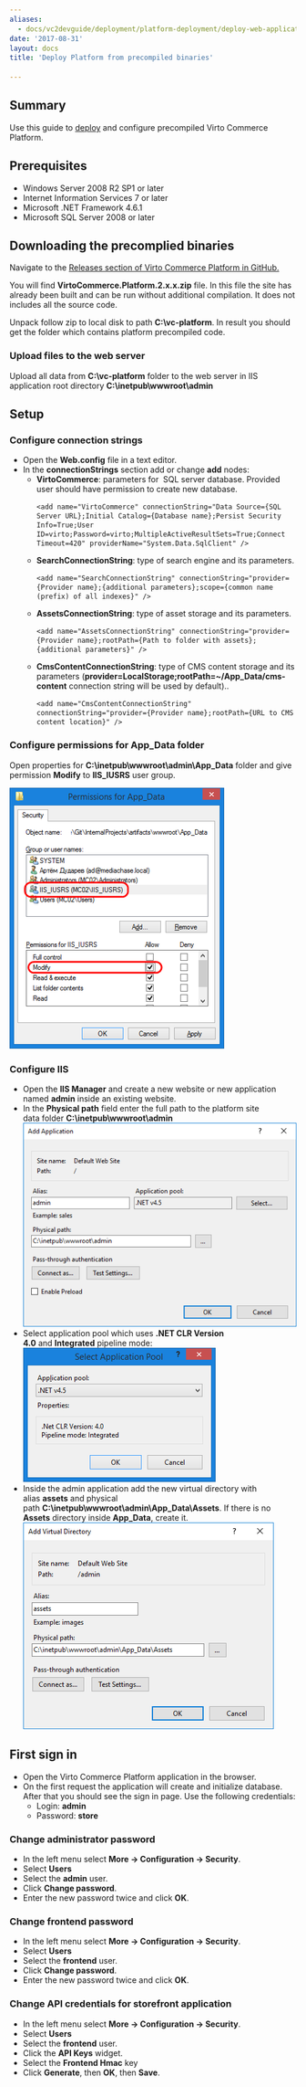 ```yaml
---
aliases:
  - docs/vc2devguide/deployment/platform-deployment/deploy-web-applications-to-dedicated-server
date: '2017-08-31'
layout: docs
title: 'Deploy Platform from precompiled binaries'

---
```

## Summary

Use this guide to <a class="crosslink" href="https://virtocommerce.com/" target="_blank">deploy</a> and configure precompiled Virto Commerce Platform.

## Prerequisites

* Windows Server 2008 R2 SP1 or later
* Internet Information Services 7 or later
* Microsoft .NET Framework 4.6.1
* Microsoft SQL Server 2008 or later

## Downloading the precomplied binaries

Navigate to the <a href="https://github.com/VirtoCommerce/vc-platform/releases" rel="nofollow">Releases section of Virto Commerce Platform in GitHub.</a>

You will find **VirtoCommerce.Platform.2.x.x.zip** file. In this file the site has already been built and can be run without additional compilation. It does not includes all the source code.

Unpack follow zip to local disk to path **C:\vc-platform**. In result you should get the folder which contains platform precompiled code.

### Upload files to the web server

Upload all data from **C:\vc-platform** folder to the web server in IIS application root directory **C:\inetpub\wwwroot\admin**

## Setup

### Configure connection strings

* Open the **Web.config** file in a text editor.
* In the **connectionStrings** section add or change **add** nodes:
  * **VirtoCommerce**: parameters for  SQL server database. Provided user should have permission to create new database.
    ```
    <add name="VirtoCommerce" connectionString="Data Source={SQL Server URL};Initial Catalog={Database name};Persist Security Info=True;User ID=virto;Password=virto;MultipleActiveResultSets=True;Connect Timeout=420" providerName="System.Data.SqlClient" />
    ```
  * **SearchConnectionString**: type of search engine and its parameters.
    ```
    <add name="SearchConnectionString" connectionString="provider={Provider name};{additional parameters};scope={common name (prefix) of all indexes}" />
    ```
  * **AssetsConnectionString**: type of asset storage and its parameters.
    ```
    <add name="AssetsConnectionString" connectionString="provider={Provider name};rootPath={Path to folder with assets};{additional parameters}" />
    ```
  * **CmsContentConnectionString**: type of CMS content storage and its parameters (**provider=LocalStorage;rootPath=~/App_Data/cms-content** connection string will be used by default)..
    ```
    <add name="CmsContentConnectionString" connectionString="provider={Provider name};rootPath={URL to CMS content location}" />
    ```

### Configure permissions for App_Data folder

Open properties for **C:\inetpub\wwwroot\admin\App_Data** folder and give permission **Modify** to **IIS_IUSRS** user group.

![Setting App_Data folder security options](../../../../assets/images/docs/image2015-3-18_16-44-47.png "Setting App_Data folder security options")

### Configure IIS

* Open the **IIS Manager** and create a new website or new application named **admin** inside an existing website.
* In the **Physical path** field enter the full path to the platform site data folder **C:\inetpub\wwwroot\admin**
![Website configuration in IIS](../../../../assets/images/docs/add-admin-application-binaries.png "Website configuration in IIS")
* Select application pool which uses **.NET CLR Version 4.0** and **Integrated** pipeline mode:
![Select application pool for Virto Commerce Platform](../../../../assets/images/docs/image2015-3-19_9-39-32.png "Select application pool for Virto Commerce Platform")
* Inside the admin application add the new virtual directory with alias **assets** and physical path **C:\inetpub\wwwroot\admin\App_Data\Assets**. If there is no **Assets** directory inside **App_Data**, create it.
![Create a virtual folder for Virto Commerce Platform assets](../../../../assets/images/docs/create-platform-assets-virtual-folder-binaries.png "Create a virtual folder for Virto Commerce Platform assets")

## First sign in

* Open the Virto Commerce Platform application in the browser.
* On the first request the application will create and initialize database. After that you should see the sign in page. Use the following credentials:
  * Login: **admin**
  * Password: **store**

### Change administrator password

* In the left menu select **More → Configuration → Security**.
* Select **Users**
* Select the **admin** user.
* Click **Change password**.
* Enter the new password twice and click **OK**.

### Change frontend password

* In the left menu select **More → Configuration → Security**.
* Select **Users**
* Select the **frontend** user.
* Click **Change password**.
* Enter the new password twice and click **OK**.

### Change API credentials for storefront application

* In the left menu select **More → Configuration → Security**.
* Select **Users**
* Select the **frontend** user.
* Click the **API Keys** widget.
* Select the **Frontend Hmac** key
* Click **Generate**, then **OK**, then **Save**.
